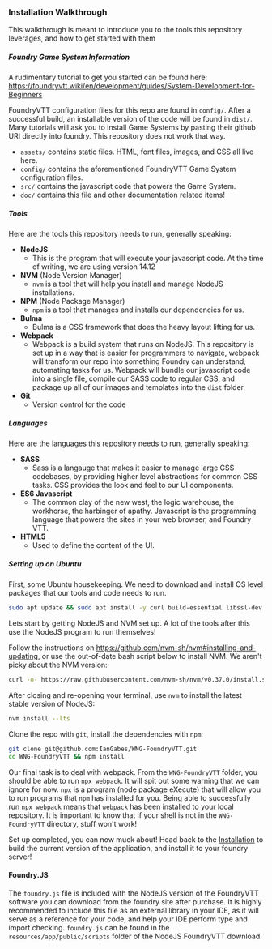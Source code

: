 ### Installation Walkthrough 

This walkthrough is meant to introduce you to the tools this repository leverages, and how to get started with them

##### Foundry Game System Information

A rudimentary tutorial to get you started can be found here: https://foundryvtt.wiki/en/development/guides/System-Development-for-Beginners

FoundryVTT configuration files for this repo are found in `config/`. After a successful build, an installable version of the code will be found in `dist/`. Many tutorials will ask you to install Game Systems by pasting their github URI directly into foundry. This repository does not work that way.

- `assets/` contains static files. HTML, font files, images, and CSS all live here.
- `config/` contains the aforementioned FoundryVTT Game System configuration files.
- `src/` contains the javascript code that powers the Game System.
- `doc/` contains this file and other documentation related items!

##### Tools

Here are the tools this repository needs to run, generally speaking:

- **NodeJS**
  - This is the program that will execute your javascript code. At the time of writing, we are using version 14.12 
- **NVM** (Node Version Manager)
  - `nvm` is a tool that will help you install and manage NodeJS installations.
- **NPM** (Node Package Manager)
  - `npm` is a tool that manages and installs our dependencies for us.
- **Bulma**
  - Bulma is a CSS framework that does the heavy layout lifting for us.
- **Webpack**
  - Webpack is a build system that runs on NodeJS. This repository is set up in a way that is easier for programmers to navigate, webpack will transform our repo into something Foundry can understand, automating tasks for us. Webpack will bundle our javascript code into a single file, compile our SASS code to regular CSS, and package up all of our images and templates into the `dist` folder.
- **Git**
  - Version control for the code

##### Languages

Here are the languages this repository needs to run, generally speaking:

- **SASS**
  - Sass is a langauge that makes it easier to manage large CSS codebases, by providing higher level abstractions for common CSS tasks. CSS provides the look and feel to our UI components.
- **ES6 Javascript**
  - The common clay of the new west, the logic warehouse, the workhorse, the harbinger of apathy. Javascript is the programming language that powers the sites in your web browser, and Foundry VTT.
- **HTML5**
  - Used to define the content of the UI.

##### Setting up on Ubuntu
First, some Ubuntu housekeeping. We need to download and install OS level packages that our tools and code needs to run.

```bash
sudo apt update && sudo apt install -y curl build-essential libssl-dev git
```

Lets start by getting NodeJS and NVM set up. A lot of the tools after this use the NodeJS program to run themselves!

Follow the instructions on https://github.com/nvm-sh/nvm#installing-and-updating, or use the out-of-date bash script below to install NVM. We aren't picky about the NVM version:
```bash
curl -o- https://raw.githubusercontent.com/nvm-sh/nvm/v0.37.0/install.sh | bash
```

After closing and re-opening your terminal,  use `nvm` to install the latest stable version of NodeJS:
```bash
nvm install --lts
```

Clone the repo with `git`, install the dependencies with `npm`:
```bash
git clone git@github.com:IanGabes/WNG-FoundryVTT.git
cd WNG-FoundryVTT && npm install
```

Our final task is to deal with webpack. From the `WNG-FoundryVTT` folder, you should be able to run `npx webpack`. It will spit out some warning that we can ignore for now. `npx` is a program (node package eXecute) that will allow you to run programs that `npm` has installed for you. Being able to successfully run `npx webpack` means that `webpack` has been installed to your local repository. It is important to know that if your shell is not in the `WNG-FoundryVTT` directory, stuff won't work!

Set up completed, you can now muck about! Head back to the [Installation](../README.md#Installation) to build the current version of the application, and install it to your foundry server!
 
#### Foundry.JS

The `foundry.js` file is included with the NodeJS version of the FoundryVTT software you can download from the foundry site after purchase. It is highly recommended to include this file as an external library in your IDE, as it will serve as a reference for your code, and help your IDE perform type and import checking. `foundry.js` can be found in the `resources/app/public/scripts` folder of the NodeJS FoundryVTT download. 
